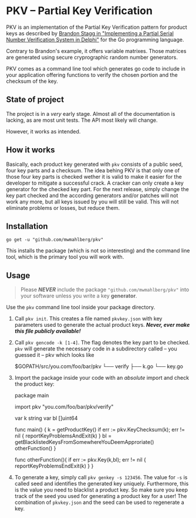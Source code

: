 # PKV – Partial Key Verification

PKV is an implementation of the Partial Key Verification pattern for product keys as described by [Brandon Stagg in "Implementing a Partial Serial Number Verification System in Delphi"][pkv] for the Go programming language.

Contrary to Brandon's example, it offers variable matrixes. Those matrices  are generated using secure cryprographic random number generators.


PKV comes as a command line tool which generates go code to include in your application offering functions to verify the chosen portion and the checksum of the key.

## State of project

The project is in a *very* early stage. Almost all of the documentation is lacking, as are most unit tests. The API most likely will change.

However, it works as intended.

## How it works

Basically, each product key generated with  `pkv` consists of a public seed, four key parts and a checksum. The idea behing PKV is that only one of those four key parts is checked wether it is valid to make it easier for the developer to mitigate a successful crack. A cracker can only create a key generator for the checked key part. For the next release, simply change the key part checked and the according generators and/or patches will not work any more, but all keys issued by you will still be valid. This will not eliminate problems or losses, but reduce them.

## Installation

`go get -u "github.com/mwmahlberg/pkv"`

This installs the package (which is not so interesting) and the command line tool, which is the primary tool you will work with.

## Usage

> Please ***NEVER*** include the package `"github.com/mwmahlberg/pkv"` into your software unless you write a key **generator**.

Use the `pkv` command line tool inside your package directory.

 1. Call `pkv init`. This creates a file named `pkvkey.json` with key parameters used to generate the actual product keys. ***Never, ever make this file publicly available!***
 2. Call `pkv gencode -k [1-4]`. The flag denotes the key part to be checked. `pkv` will generate the necessary code in a subdirectory called – you guessed it – pkv which looks like
 
       $GOPATH/src/you.com/foo/bar/pkv
                                    └── verify
                                        ├── k.go
                                        └── key.go

 3. Import the package inside your code with an *absolute* import and check the product key:
 
     package main
     
     import pkv "you.com/foo/bar/pkv/verify"
     
     var k string
     var bl []uint64
     
     func main() {
       k = getProductKey()
       if err := pkv.KeyChecksum(k); err != nil {
		     reportKeyProblemsAndExit(k)
	     }
       bl = getBlacklistedKeysFromSomewhereYouDeemApproriate()
       otherFunction()
     }
     
     func otherFunction(){
     	if err := pkv.Key(k,bl); err != nil {
     		reportKeyProblemsEndExit(k)
     	}
     }
 4. To generate a key, simply call `pkv genkey -s 123456`. The value for `-s` is called seed and identifies the generated key uniquely. Furthermore, this is the value you need to blacklist a product key. So make sure you keep track of the seed you used for generating a product key for a user! The combination of `pkvkey.json` and the seed can be used to regenerate a key.


[pkv]: http://www.brandonstaggs.com/2007/07/26/implementing-a-partial-serial-number-verification-system-in-delphi/